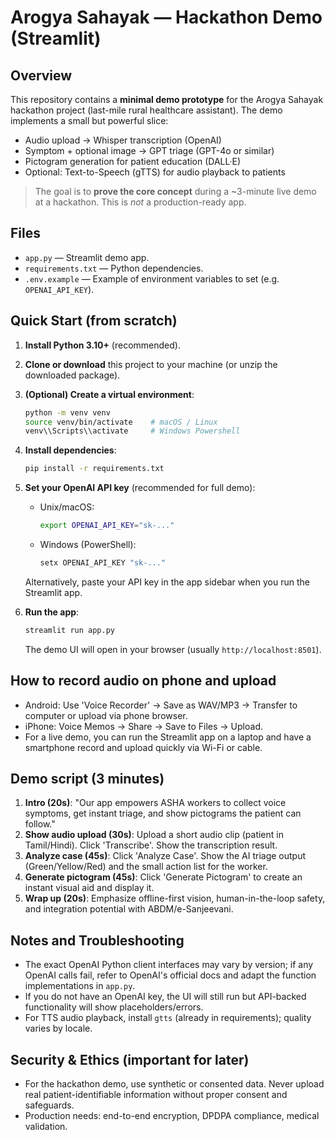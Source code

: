 # Arogya Sahayak — Hackathon Demo (Streamlit)

## Overview
This repository contains a **minimal demo prototype** for the Arogya Sahayak hackathon project (last-mile rural healthcare assistant). The demo implements a small but powerful slice:
- Audio upload → Whisper transcription (OpenAI)
- Symptom + optional image → GPT triage (GPT-4o or similar)
- Pictogram generation for patient education (DALL·E)
- Optional: Text-to-Speech (gTTS) for audio playback to patients

> The goal is to **prove the core concept** during a ~3-minute live demo at a hackathon. This is *not* a production-ready app.

## Files
- `app.py` — Streamlit demo app.
- `requirements.txt` — Python dependencies.
- `.env.example` — Example of environment variables to set (e.g. `OPENAI_API_KEY`).

## Quick Start (from scratch)
1. **Install Python 3.10+** (recommended).

2. **Clone or download** this project to your machine (or unzip the downloaded package).

3. **(Optional) Create a virtual environment**:
   ```bash
   python -m venv venv
   source venv/bin/activate    # macOS / Linux
   venv\\Scripts\\activate     # Windows Powershell
   ```

4. **Install dependencies**:
   ```bash
   pip install -r requirements.txt
   ```

5. **Set your OpenAI API key** (recommended for full demo):
   - Unix/macOS:
     ```bash
     export OPENAI_API_KEY="sk-..."
     ```
   - Windows (PowerShell):
     ```powershell
     setx OPENAI_API_KEY "sk-..."
     ```
   Alternatively, paste your API key in the app sidebar when you run the Streamlit app.

6. **Run the app**:
   ```bash
   streamlit run app.py
   ```
   The demo UI will open in your browser (usually `http://localhost:8501`).

## How to record audio on phone and upload
- Android: Use 'Voice Recorder' -> Save as WAV/MP3 -> Transfer to computer or upload via phone browser.
- iPhone: Voice Memos -> Share -> Save to Files -> Upload.
- For a live demo, you can run the Streamlit app on a laptop and have a smartphone record and upload quickly via Wi-Fi or cable.

## Demo script (3 minutes)
1. **Intro (20s)**: "Our app empowers ASHA workers to collect voice symptoms, get instant triage, and show pictograms the patient can follow."
2. **Show audio upload (30s)**: Upload a short audio clip (patient in Tamil/Hindi). Click 'Transcribe'. Show the transcription result.
3. **Analyze case (45s)**: Click 'Analyze Case'. Show the AI triage output (Green/Yellow/Red) and the small action list for the worker.
4. **Generate pictogram (45s)**: Click 'Generate Pictogram' to create an instant visual aid and display it.
5. **Wrap up (20s)**: Emphasize offline-first vision, human-in-the-loop safety, and integration potential with ABDM/e-Sanjeevani.

## Notes and Troubleshooting
- The exact OpenAI Python client interfaces may vary by version; if any OpenAI calls fail, refer to OpenAI's official docs and adapt the function implementations in `app.py`.
- If you do not have an OpenAI key, the UI will still run but API-backed functionality will show placeholders/errors.
- For TTS audio playback, install `gtts` (already in requirements); quality varies by locale.

## Security & Ethics (important for later)
- For the hackathon demo, use synthetic or consented data. Never upload real patient-identifiable information without proper consent and safeguards.
- Production needs: end-to-end encryption, DPDPA compliance, medical validation.

